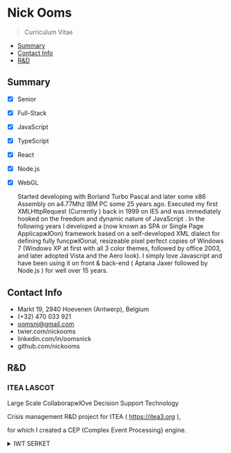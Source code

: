 # Nick Ooms

> Curriculum Vitae

- [Summary](#summary)
- [Contact Info](#contact-info)
- [R&D](#rd)

## Summary

- [x] Senior
- [x] Full-Stack
- [x] JavaScript
- [x] TypeScript
- [x] React
- [x] Node.js
- [x] WebGL

  Started developing with Borland Turbo Pascal and later some x86 Assembly on a4.77Mhz IBM PC some 25 years ago.
  Executed my first XMLHttpRequest (Currently ) back in 1999 on IE5 and was immediately hooked on the freedom and dynamic nature of JavaScript .
  In the following years I developed a (now known as SPA or Single Page ApplicaржЮon) framework based on a self-developed XML dialect for defining fully funcржЮonal, resizeable pixel perfect copies of Windows 7 (Windows XP at first with all 3 color themes, followed by office 2003, and later adopted Vista and the Aero look).
  I simply love Javascript and have been using it on front & back-end ( Aptana Jaxer followed by Node.js ) for well over 15 years.

## Contact Info

- Markt 19, 2940 Hoevenen (Antwerp), Belgium
- (+32) 470 033 921
- oomsni@gmail.com
- twier.com/nickooms
- linkedin.com/in/oomsnick
- github.com/nickooms

## R&D

### ITEA LASCOT

Large Scale CollaboraржЮve Decision Support Technology

Crisis management R&D project for ITEA ( https://itea3.org ),

for which I created a CEP (Complex Event Processing} engine.
</details>
<details>
  <summary>IWT SERKET</summary>

SEcuRisaржЮon KEeps Threats

R&D project using computer vision based on CCTV camera video for IWT (InsржЮtuut voor

InnovaржЮe door Wetenschap en Technologie vlaanderen).

#### GENESIS FP7

European Commission FP7 ( https://ec.europa.eu/research/fp7 ) R&D Project, for

which I developed a semanржЮc modelling framework (Buddata Studio) that can generate

a geospaржЮal database ( MySQL & PostgreSQL ), WebService layer ( SOAP , REST WFS 1.1

- 2.0) and front-end SPA based on XSD schemas of INSPIRE

( https://inspire.ec.europa.eu ) standards.

### Languages

|Lamguage |Level|
|---|---|
|Dutch| Mother Tongue|
|English| Fluent|
|French |Intermediate|

### Education

|Institution|Location|Period|
|---|---|---|
|Computer Science |RUCA| Antwerp| 1996 - 1997|
|Computer Science |SIHA 3 Antwerp| 1994 -1996|
|Industrial Science |Gitok |Kalmthout|1992 - 1994|
|ASO |Sint Jan Berchmanscollege| Merksem |1989 - 1992|

### Skills

#### Development Languages

- JavaScript
  - [x] TypeSript
  - [x] ES3
  - [x] ES5
  - ES6, ES7, ES8

Python

C# : .NET Framework 1.0 - 4.6

VB : 6.0 - .NET Framework 2.0

C : C, C++

Java : Java SE 6, Java SE7

PASCAL : Borland Turbo Pascal

HTML: HTML4, HTML5, DOM, CANVAS

CSS : CSS, CSS3, Sass, SCSS

XML : XSD, XSLT, XQuery, DOM, SOAP

SQL: ANSI SQL 92 тАУ 2011

Assembly : x86, asm.js, WebAssembly

GL : OpenGL WebGL, GLSL

BPMN: BPMN 2.0, BPEL

Frameworks & Technologies

Apollo GraphQL

Docker

Apollo GraphQL

JQuery, JQuery UI, ExtJS, Bootstrap

AngularJS, Angular 2

React, Flux, Redux, React Router,

Databases

Neo4J, Structr

MongoDB, MongooseJS

MySQL, GEOSpaржЮal extensions

PostgreSQL PostGIS,

SQL Server, Oracle PLSQL

OperaржЮng Systems

Microso[ : MSDOS, Windows 3.10 тАУ Windows 10

UNIX based : Linux, Debian, Fedora, Deepin Linux, Ubuntu, Android

Apple : Mac OS X, iOS

Experience

Neanex [ 2018 - current ]

SlickSS [ 2017 ]

Freelance & Open Source Projects [ 2015 тАУ 2016 ]

4C / Cronos [ 1998 тАУ 2015 ]

Business SoluржЮons [ 1997 тАУ 1998 ]

Solvay NV [ 1997 ]

Projects

Robovision 3D labeller

WebGL

ThreeJS

Vue

Node.js

Neanex

WebGL

Node.js

Neo4J

Structr

React

Apollo GraphQL

SlickSS

Docker

CoffeScript

ExtJS

Freelance & Open Source

ReactJS

AngularJS

Javascript

Webpack

RollupJS

WebGL

WebAudio

AGIV

OpenLayers

Node.js

Javascript

CSS

HTML5

XML

JSON

Aptana Jaxer

Buddata Studio (JavaScript-based rich web client)

Buddata UI Framework (JavaScript codebase used by Buddata Studio)

Buddata OGC Web Feature Service 2.0

Enterprise Architect (Sparx)

ShapeChange 2.0

Buddata ebXML3.0 Registry Service

OGC CSW for ebRIM resolver-broker

Bizagi Process Modeler

MySQL

PostgreSQL / PostGIS

IржЮneris

C#

MS Visual Studio

XSLT

MS Word templates

SQLServer

Microso[ AX

Arcelor Mial LogisржЮcs

C#

XSLT

SQL Server

kZenLabs

Java

C#

Node.js

Javascript

HTML5

CSS

XML

JSON

Aptana Jaxer

Buddata Studio

PostgreSQL / PostGIS

MySQL

GENESIS FP7 тАУ 4CT/kZenLabs

Java

C#

Node.js

Javascript

CSS

HTML5

XML

JSON

Apatan Jaxer

Buddata Studio (JavaScript-based rich web client)

Buddata UI Framework (JavaScript codebase used by Buddata Studio)

Buddata OGC Web Feature Service 2.0

Buddata OGC Web Processing Service

Buddata OGC CSW for ebRIM resolver-broker

PostgreSQL/PostGIS

MySQL

